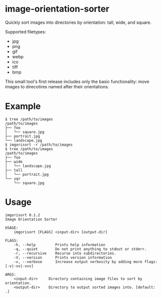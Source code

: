 # image-orientation-sorter
Quickly sort images into directories by orientation: tall, wide, and square.

Supported filetypes:
- jpg
- png
- gif
- webp
- ico
- tiff
- bmp

This small tool's first release includes only the basic functionality: move images to direcotires named after their orientations.

# Example
```
$ tree /path/to/images
/path/to/images
├── foo
│   └── square.jpg
├── portrait.jpg
└── landscape.jpg
$ imgorisort -r /path/to/images
$ tree /path/to/images
/path/to/images
├── foo
├── wide
│   └── landscape.jpg
├── tall
│   └── portrait.jpg
└── sqr
    └── square.jpg
```

# Usage
```
imgorisort 0.1.2
Image Orientation Sorter

USAGE:
    imgorisort [FLAGS] <input-dir> [output-dir]

FLAGS:
    -h, --help         Prints help information
    -q, --quiet        Do not print anything to stdout or stderr.
    -r, --recursive    Recurse into subdirectories.
    -V, --version      Prints version information
    -v, --verbose      Increase output verbosity by adding more flags: [-v|-vv|-vvv]

ARGS:
    <input-dir>     Directory containing image files to sort by orientation.
    <output-dir>    Directory to output sorted images into. [default: .]
```